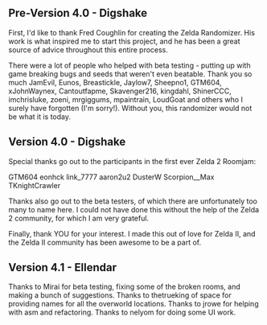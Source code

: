 ## Pre-Version 4.0 - Digshake

First, I'd like to thank Fred Coughlin for creating the Zelda Randomizer. His work is what inspired me to start this project, and he has been a great source of advice throughout this entire process.

There were a lot of people who helped with beta testing - putting up with game breaking bugs and seeds that weren't even beatable. Thank you so much JamEvil, Eunos, Breastickle, Jaylow7, Sheepno1, GTM604, xJohnWaynex, Cantoutfapme, Skavenger216, kingdahl, ShinerCCC, imchrisluke, zoeni, mrgiggums, mpaintrain, LoudGoat and others who I surely have forgotten (I'm sorry!). Without you, this randomizer would not be what it is today.

## Version 4.0 - Digshake

Special thanks go out to the participants in the first ever Zelda 2 Roomjam:

GTM604 eonhck link_7777 aaron2u2 DusterW Scorpion__Max TKnightCrawler

Thanks also go out to the beta testers, of which there are unfortunately too many to name here. I could not have done this without the help of the Zelda 2 community, for which I am very grateful.

Finally, thank YOU for your interest. I made this out of love for Zelda II, and the Zelda II community has been awesome to be a part of.

## Version 4.1 - Ellendar

Thanks to Mirai for beta testing, fixing some of the broken rooms, and making a bunch of suggestions.
Thanks to thetrueking of space for providing names for all the overworld locations.
Thanks to jrowe for helping with asm and refactoring.
Thanks to nelyom for doing some UI work.